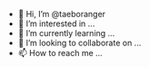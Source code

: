 - 👋 Hi, I’m @taeboranger
- 👀 I’m interested in ...
- 🌱 I’m currently learning ...
- 💞️ I’m looking to collaborate on ...
- 📫 How to reach me ...

<!---
taeboranger/taeboranger is a ✨ special ✨ repository because its `README.md` (this file) appears on your GitHub profile.
You can click the Preview link to take a look at your changes.
--->
